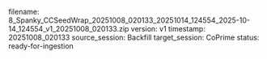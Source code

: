 filename: 8_Spanky_CCSeedWrap_20251008_020133_20251014_124554_2025-10-14_124554_v1_20251008_020133.zip
version: v1
timestamp: 20251008_020133
source_session: Backfill
target_session: CoPrime
status: ready-for-ingestion
